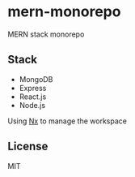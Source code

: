 # mern-monorepo

MERN stack monorepo


## Stack

- MongoDB
- Express
- React.js
- Node.js

Using [Nx](https://nx.dev/) to manage the workspace

## License

MIT
